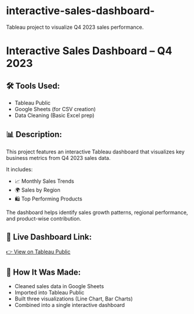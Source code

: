 # interactive-sales-dashboard-
Tableau project to visualize Q4 2023 sales performance.
# Interactive Sales Dashboard – Q4 2023

## 🛠️ Tools Used:
- Tableau Public
- Google Sheets (for CSV creation)
- Data Cleaning (Basic Excel prep)

## 📊 Description:
This project features an interactive Tableau dashboard that visualizes key business metrics from Q4 2023 sales data.

It includes:
- 📈 Monthly Sales Trends
- 🌍 Sales by Region
- 🛍️ Top Performing Products

The dashboard helps identify sales growth patterns, regional performance, and product-wise contribution.

## 🔗 Live Dashboard Link:
[👉 View on Tableau Public](https://public.tableau.com/app/profile/minakshi.kumari3928/viz/InteractiveSalesDashboard_17532606244400/Dashboard1?publish=yes)

## 📁 How It Was Made:
- Cleaned sales data in Google Sheets
- Imported into Tableau Public
- Built three visualizations (Line Chart, Bar Charts)
- Combined into a single interactive dashboard
